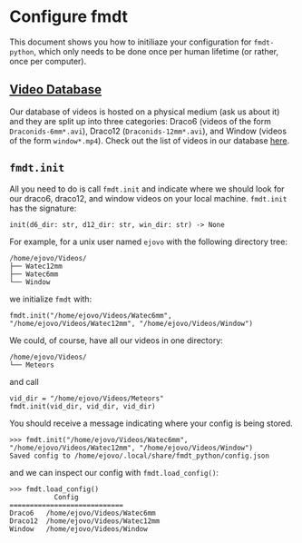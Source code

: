 # Configure fmdt

This document shows you how to initiliaze your configuration for `fmdt-python`, which only needs
to be done once per human lifetime (or rather, once per computer).

## [Video Database](../explanation/video_database.md)

Our database of videos is hosted on a physical medium (ask us about it) and they are split up into three categories: Draco6 (videos of the form `Draconids-6mm*.avi`), Draco12 (`Draconids-12mm*.avi`), and Window (videos of the form `window*.mp4`). Check out the list of videos in our database [here](../explanation/video_database.md).

## `fmdt.init`

All you need to do is call `fmdt.init` and indicate where we should look for our draco6, draco12, and window videos on your local machine. `fmdt.init` has the signature:

```{python}
init(d6_dir: str, d12_dir: str, win_dir: str) -> None
```

For example, for a unix user named `ejovo` with the following directory tree: 

```
/home/ejovo/Videos/
├── Watec12mm
├── Watec6mm
└── Window
```

we initialize `fmdt` with:

```
fmdt.init("/home/ejovo/Videos/Watec6mm", "/home/ejovo/Videos/Watec12mm", "/home/ejovo/Videos/Window")
```

We could, of course, have all our videos in one directory:

```
/home/ejovo/Videos/
└── Meteors
```

and call

```
vid_dir = "/home/ejovo/Videos/Meteors"
fmdt.init(vid_dir, vid_dir, vid_dir)
```

You should receive a message indicating where your config is being stored.

```
>>> fmdt.init("/home/ejovo/Videos/Watec6mm", "/home/ejovo/Videos/Watec12mm", "/home/ejovo/Videos/Window")
Saved config to /home/ejovo/.local/share/fmdt_python/config.json
```

and we can inspect our config with `fmdt.load_config()`:

```
>>> fmdt.load_config()
           Config           
============================
Draco6   /home/ejovo/Videos/Watec6mm
Draco12  /home/ejovo/Videos/Watec12mm
Window   /home/ejovo/Videos/Window
```

